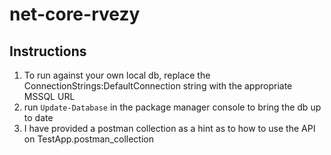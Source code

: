 # net-core-rvezy

## Instructions

1) To run against your own local db, replace the ConnectionStrings:DefaultConnection string with the appropriate MSSQL URL
2) run `Update-Database` in the package manager console to bring the db up to date
3) I have provided a postman collection as a hint as to how to use the API on TestApp.postman_collection

